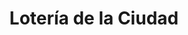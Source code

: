 ---
title: "Lotería de la Ciudad"
url: /ciudad-autonoma-de-buenos-aires/loteria-de-la-ciudad-blanco-encalada/
shop: lotería
---